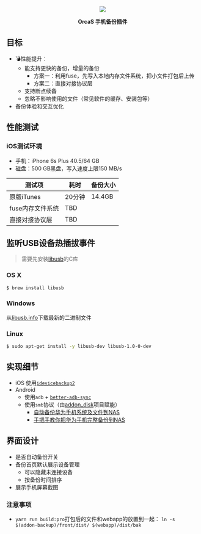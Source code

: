 <p align="center">
  <a href="https://orcastor.github.io/doc/">
    <img src="https://orcastor.github.io/doc/logo.svg">
  </a>
</p>

<p align="center"><strong>OrcaS 手机备份插件</strong></p>

## 目标

- 💣性能提升：
  - 能支持更快的备份，增量的备份
    - 方案一：利用fuse，先写入本地内存文件系统，把小文件打包后上传
    - 方案二：直接对接协议层
  - 支持断点续备
  - 忽略不影响使用的文件（常见软件的缓存、安装包等）
- 备份体验和交互优化

## 性能测试

### iOS测试环境

- 手机：iPhone 6s Plus 40.5/64 GB
- 磁盘：500 GB黑盘，写入速度上限150 MB/s

|测试项|耗时|备份大小|
|-|-|-|
|原版iTunes|20分钟|14.4GB|
|fuse内存文件系统|TBD|
|直接对接协议层|TBD|

## 监听USB设备热插拔事件

> 需要先安装[libusb](https://github.com/gotmc/libusb)的C库

### OS X

```bash
$ brew install libusb
```

### Windows

从[libusb.info](https://libusb.info)下载最新的二进制文件

### Linux

```bash
$ sudo apt-get install -y libusb-dev libusb-1.0-0-dev
```

## 实现细节

- iOS 使用[`idevicebackup2`](https://github.com/libimobiledevice/libimobiledevice)
- Android
  - 使用`adb` + [`better-adb-sync`](https://github.com/jb2170/better-adb-sync)
  - 使用`smb`协议（由[addon_disk](https://github.com/orcastor/addon-disk)项目赋能）
    - [自动备份华为手机系统及文件到NAS](https://www.oureiq.top:8812/2023/02/09/%E8%87%AA%E5%8A%A8%E5%A4%87%E4%BB%BD%E5%8D%8E%E4%B8%BA%E6%89%8B%E6%9C%BA%E7%B3%BB%E7%BB%9F%E5%8F%8A%E6%96%87%E4%BB%B6%E5%88%B0nas/)
    - [手把手教你把华为手机完整备份到NAS](https://www.cnblogs.com/djd66/p/16635579.html)

## 界面设计

- 是否自动备份开关
- 备份首页默认展示设备管理
  - 可以隐藏未连接设备
  - 按备份时间排序
- 展示手机屏幕截图

### 注意事项 

- `yarn run build:pro`打包后的文件和webapp的放置到一起：
`ln -s $(addon-backup)/front/dist/ $(webapp)/dist/bak`
